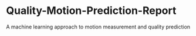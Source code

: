 # Quality-Motion-Prediction-Report
A machine learning approach to motion measurement and quality prediction
